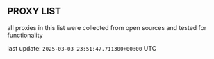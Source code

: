 ## PROXY LIST

all proxies in this list were collected from open sources and tested for functionality

last update: `2025-03-03 23:51:47.711300+00:00` UTC